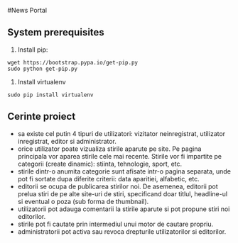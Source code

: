 #News Portal

System prerequisites
--------------------

1. Install pip:

  ```
  wget https://bootstrap.pypa.io/get-pip.py
  sudo python get-pip.py
  ```

1. Install virtualenv

  ```
  sudo pip install virtualenv
  ```

Cerinte proiect
---------------

- sa existe cel putin 4 tipuri de utilizatori: vizitator neinregistrat, utilizator inregistrat, editor si administrator.
- orice utilizator poate vizualiza stirile aparute pe site. Pe pagina principala vor aparea stirile cele mai recente. Stirile vor fi impartite pe categorii (create dinamic): stiinta, tehnologie, sport, etc.
- stirile dintr-o anumita categorie sunt afisate intr-o pagina separata, unde pot fi sortate dupa diferite criterii: data aparitiei, alfabetic, etc.
- editorii se ocupa de publicarea stirilor noi. De asemenea, editorii pot prelua stiri de pe alte site-uri de stiri, specificand doar titlul, headline-ul si eventual o poza (sub forma de thumbnail).
- utilizatorii pot adauga comentarii la stirile aparute si pot propune stiri noi editorilor.
- stirile pot fi cautate prin intermediul unui motor de cautare propriu.
- administratorii pot activa sau revoca drepturile utilizatorilor si editorilor.
